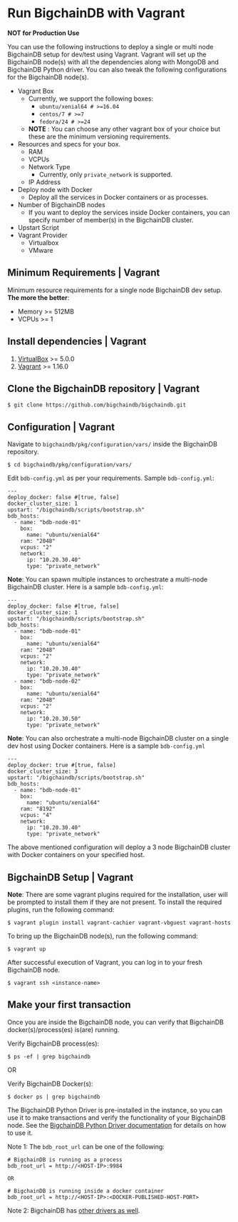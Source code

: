 # Run BigchainDB with Vagrant

**NOT for Production Use**

You can use the following instructions to deploy a single or multi node
BigchainDB setup for dev/test using Vagrant. Vagrant will set up the BigchainDB node(s)
with all the dependencies along with MongoDB and BigchainDB Python driver. You
can also tweak the following configurations for the BigchainDB node(s).
- Vagrant Box
  - Currently, we support the following boxes:
    - `ubuntu/xenial64 # >=16.04`
    - `centos/7 # >=7`
    - `fedora/24 # >=24`
  - **NOTE** : You can choose any other vagrant box of your choice but these are
  the minimum versioning requirements.
- Resources and specs for your box.
  - RAM
  - VCPUs
  - Network Type
    - Currently, only `private_network` is supported.
  - IP Address
- Deploy node with Docker
  - Deploy all the services in Docker containers or as processes.
- Number of BigchainDB nodes
  - If you want to deploy the services inside Docker containers, you
  can specify number of member(s) in the BigchainDB cluster.
- Upstart Script
- Vagrant Provider
  - Virtualbox
  - VMware

## Minimum Requirements | Vagrant
Minimum resource requirements for a single node BigchainDB dev setup. **The more the better**:
- Memory >= 512MB
- VCPUs >= 1

## Install dependencies | Vagrant
1. [VirtualBox](https://www.virtualbox.org/wiki/Downloads) >= 5.0.0
2. [Vagrant](https://www.vagrantup.com/downloads.html) >= 1.16.0

## Clone the BigchainDB repository | Vagrant
```text
$ git clone https://github.com/bigchaindb/bigchaindb.git
```

## Configuration | Vagrant
Navigate to `bigchaindb/pkg/configuration/vars/` inside the BigchainDB repository.
```text
$ cd bigchaindb/pkg/configuration/vars/
```

Edit `bdb-config.yml` as per your requirements. Sample `bdb-config.yml`:

```text
---
deploy_docker: false #[true, false]
docker_cluster_size: 1
upstart: "/bigchaindb/scripts/bootstrap.sh"
bdb_hosts:
  - name: "bdb-node-01"
    box:
      name: "ubuntu/xenial64"
    ram: "2048"
    vcpus: "2"
    network:
      ip: "10.20.30.40"
      type: "private_network"
```

**Note**: You can spawn multiple instances to orchestrate a multi-node BigchainDB cluster.
Here is a sample `bdb-config.yml`:
```text
---
deploy_docker: false #[true, false]
docker_cluster_size: 1
upstart: "/bigchaindb/scripts/bootstrap.sh"
bdb_hosts:
  - name: "bdb-node-01"
    box:
      name: "ubuntu/xenial64"
    ram: "2048"
    vcpus: "2"
    network:
      ip: "10.20.30.40"
      type: "private_network"
  - name: "bdb-node-02"
    box:
      name: "ubuntu/xenial64"
    ram: "2048"
    vcpus: "2"
    network:
      ip: "10.20.30.50"
      type: "private_network"
```
**Note**: You can also orchestrate a multi-node BigchainDB cluster on a single dev host using Docker containers.
Here is a sample `bdb-config.yml`
```text
---
deploy_docker: true #[true, false]
docker_cluster_size: 3
upstart: "/bigchaindb/scripts/bootstrap.sh"
bdb_hosts:
  - name: "bdb-node-01"
    box:
      name: "ubuntu/xenial64"
    ram: "8192"
    vcpus: "4"
    network:
      ip: "10.20.30.40"
      type: "private_network"
```
The above mentioned configuration will deploy a 3 node BigchainDB cluster with Docker containers
on your specified host.

## BigchainDB Setup | Vagrant

**Note**: There are some vagrant plugins required for the installation,
user will be prompted to install them if they are not present. To install
the required plugins, run the following command:

```text
$ vagrant plugin install vagrant-cachier vagrant-vbguest vagrant-hosts
```

To bring up the BigchainDB node(s), run the following command:

```text
$ vagrant up
```

After successful execution of Vagrant, you can log in to your fresh BigchainDB node.

```text
$ vagrant ssh <instance-name>
```

## Make your first transaction
Once you are inside the BigchainDB node, you can verify that BigchainDB
docker(s)/process(es) is(are) running.

Verify BigchainDB process(es):
```text
$ ps -ef | grep bigchaindb
```

OR

Verify BigchainDB Docker(s):
```text
$ docker ps | grep bigchaindb
```

The BigchainDB Python Driver is pre-installed in the instance,
so you can use it to make transactions
and verify the functionality of your BigchainDB node.
See the [BigchainDB Python Driver documentation](https://docs.bigchaindb.com/projects/py-driver/en/latest/index.html)
for details on how to use it.

Note 1: The `bdb_root_url` can be one of the following:
```text
# BigchainDB is running as a process
bdb_root_url = http://<HOST-IP>:9984

OR

# BigchainDB is running inside a docker container
bdb_root_url = http://<HOST-IP>:<DOCKER-PUBLISHED-HOST-PORT>
```

Note 2: BigchainDB has [other drivers as well](../drivers-clients/index.html).
